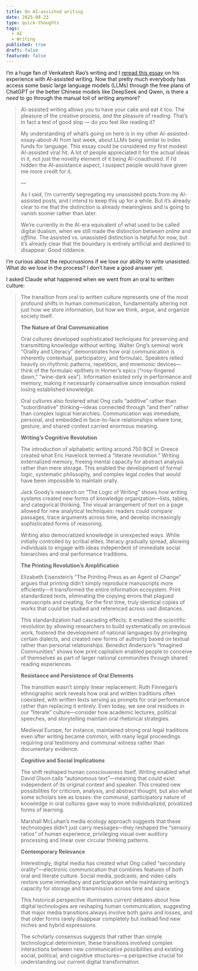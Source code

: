 ```yaml
---
title: On AI-assisted writing
date: 2025-08-23
type: quick-thoughts
tags:
  - AI
  - Writing
published: true
draft: false
featured: false
---
```

I’m a huge fan of Venkatesh Rao’s writing and I [reread this essay](https://contraptions.venkateshrao.com/p/terms-of-centaur-service?s=09) on his experience with AI-assisted writing. Now that pretty much everybody has access some basic large language models (LLMs) through the free plans of ChatGPT or the better Chinese models like DeepSeek and Qwen, is there a _need_ to go through the manual toil of writing anymore?

> AI-assisted writing allows you to have your cake and eat it too. The pleasure of the creative process, _and_ the pleasure of reading. That’s in fact a test of good slop — do _you_ feel like reading it?
> 
> My understanding of what’s going on here is in my other AI-assisted-essay-about-AI from last week, about LLMs being similar to index funds for language. This essay could be considered my first modest AI-assisted viral hit. A lot of people appreciated it for the actual ideas in it, not just the novelty element of it being AI-coauthored. If I’d hidden the AI-assistance aspect, I suspect people would have given me more credit for it.
> 
> —
> 
> As I said, I’m currently segregating my unassisted posts from my AI-assisted posts, and I intend to keep this up for a while. But it’s already clear to me that the distinction is already meaningless and is going to vanish sooner rather than later.
> 
> We’re currently in the AI-era equivalent of what used to be called digital dualism, when we still made the distinction between _online_ and _offline._ The assisted vs. unassisted distinction is helpful for now, but it’s already clear that the boundary is entirely artificial and destined to disappear. Good riddance.

I’m curious about the repucrussions if we lose our ability to write unasisted. What do we lose in the process? I don’t have a good answer yet.

I asked Claude what happened when we went from an oral to written culture:

> The transition from oral to written culture represents one of the most profound shifts in human communication, fundamentally altering not just how we store information, but how we think, argue, and organize society itself.
> 
> **The Nature of Oral Communication**
> 
> Oral cultures developed sophisticated techniques for preserving and transmitting knowledge without writing. Walter Ong’s seminal work “Orality and Literacy” demonstrates how oral communication is inherently contextual, participatory, and formulaic. Speakers relied heavily on rhythmic patterns, repetition, and mnemonic devices—think of the formulaic epithets in Homer’s epics (“rosy-fingered dawn,” “wine-dark sea”). Information existed only in performance and memory, making it necessarily conservative since innovation risked losing established knowledge.
> 
> Oral cultures also fostered what Ong calls “additive” rather than “subordinative” thinking—ideas connected through “and then” rather than complex logical hierarchies. Communication was immediate, personal, and embedded in face-to-face relationships where tone, gesture, and shared context carried enormous meaning.
> 
> **Writing’s Cognitive Revolution**
> 
> The introduction of alphabetic writing around 750 BCE in Greece created what Eric Havelock termed a “literate revolution.” Writing externalized memory, freeing mental capacity for abstract analysis rather than mere storage. This enabled the development of formal logic, systematic philosophy, and complex legal codes that would have been impossible to maintain orally.
> 
> Jack Goody’s research on “The Logic of Writing” shows how writing systems created new forms of knowledge organization—lists, tables, and categorical thinking. The visual arrangement of text on a page allowed for new analytical techniques: readers could compare passages, trace arguments across time, and develop increasingly sophisticated forms of reasoning.
> 
> Writing also democratized knowledge in unexpected ways. While initially controlled by scribal elites, literacy gradually spread, allowing individuals to engage with ideas independent of immediate social hierarchies and oral performance traditions.
> 
> **The Printing Revolution’s Amplification**
> 
> Elizabeth Eisenstein’s “The Printing Press as an Agent of Change” argues that printing didn’t simply reproduce manuscripts more efficiently—it transformed the entire information ecosystem. Print standardized texts, eliminating the copying errors that plagued manuscripts and creating, for the first time, truly identical copies of works that could be studied and referenced across vast distances.
> 
> This standardization had cascading effects: it enabled the scientific revolution by allowing researchers to build systematically on previous work, fostered the development of national languages by privileging certain dialects, and created new forms of authority based on textual rather than personal relationships. Benedict Anderson’s “Imagined Communities” shows how print capitalism enabled people to conceive of themselves as part of larger national communities through shared reading experiences.
> 
> **Resistance and Persistence of Oral Elements**
> 
> The transition wasn’t simply linear replacement. Ruth Finnegan’s ethnographic work reveals how oral and written traditions often coexisted, with written texts serving as prompts for oral performance rather than replacing it entirely. Even today, we see oral residues in our “literate” culture—consider how academic lectures, political speeches, and storytelling maintain oral rhetorical strategies.
> 
> Medieval Europe, for instance, maintained strong oral legal traditions even after writing became common, with many legal proceedings requiring oral testimony and communal witness rather than documentary evidence.
> 
> **Cognitive and Social Implications**
> 
> The shift reshaped human consciousness itself. Writing enabled what David Olson calls “autonomous text”—meaning that could exist independent of its original context and speaker. This created new possibilities for criticism, analysis, and abstract thought, but also what some scholars see as losses: the communal, participatory nature of knowledge in oral cultures gave way to more individualized, privatized forms of learning.
> 
> Marshall McLuhan’s media ecology approach suggests that these technologies didn’t just carry messages—they reshaped the “sensory ratios” of human experience, privileging visual over auditory processing and linear over circular thinking patterns.
> 
> **Contemporary Relevance**
> 
> Interestingly, digital media has created what Ong called “secondary orality”—electronic communication that combines features of both oral and literate culture. Social media, podcasts, and video calls restore some immediacy and participation while maintaining writing’s capacity for storage and transmission across time and space.
> 
> This historical perspective illuminates current debates about how digital technologies are reshaping human communication, suggesting that major media transitions always involve both gains and losses, and that older forms rarely disappear completely but instead find new niches and hybrid expressions.
> 
> The scholarly consensus suggests that rather than simple technological determinism, these transitions involved complex interactions between new communicative possibilities and existing social, political, and cognitive structures—a perspective crucial for understanding our current digital transformation.​​​​​​​​​​​​​​​​